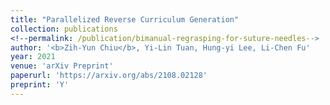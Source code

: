 ```yaml
---
title: "Parallelized Reverse Curriculum Generation"
collection: publications
<!--permalink: /publication/bimanual-regrasping-for-suture-needles-->
author: '<b>Zih-Yun Chiu</b>, Yi-Lin Tuan, Hung-yi Lee, Li-Chen Fu'
year: 2021
venue: 'arXiv Preprint'
paperurl: 'https://arxiv.org/abs/2108.02128'
preprint: 'Y'
---
```

